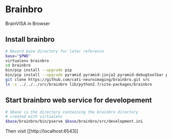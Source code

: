 # Brainbro
BrainVISA in Browser

## Install brainbro
```sh
# Record base directory for later reference
base="$PWD"
virtualenv brainbro
cd brainbro
bin/pip install --upgrade pip
bin/pip install --upgrade pyramid pyramid-jinja2 pyramid-debugtoolbar paramiko waitress
git clone https://github.com/cati-neuroimaging/brainbro.git src
ln -s ../../../src/brainbro lib/python2.7/site-packages/brainbro
```
## Start brainbro web service for developement
```sh
# $base is the directory containing the brainbro directory
# created with virtualenv
$base/brainbro/bin/pserve $base/brainbro/src/development.ini 
```
Then visit [[http://localhost:6543]]